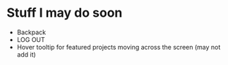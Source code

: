 # Stuff I may do soon
- Backpack
- LOG OUT
- Hover tooltip for featured projects moving across the screen (may not add it)
